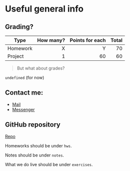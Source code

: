 # Useful general info

## Grading?

| Type     | How many? | Points for each | Total |
| -------- |----------:| ---------------:|------:|
| Homework | X         | Y               | 70    |
| Project  | 1         | 60              | 60    |

> But what about grades?

`undefined` (for now)

## Contact me:

* [Mail]
* [Messenger]

## GitHub repository

[Repo]

Homeworks should be under `hws`.

Notes should be under `notes`.

What we do live should be under `exercises`.


[Mail]: mailto:godzbanebane@gmail.com
[Messenger]: https://www.facebook.com/g.lyubenov78
[Repo]: https://github.com/googleson78/fp-pract1819
